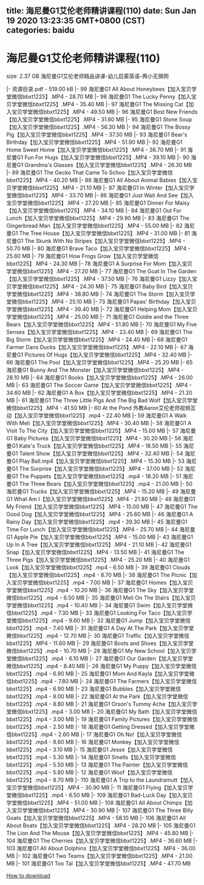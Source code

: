 
title: 海尼曼G1艾伦老师精讲课程(110)
date: Sun Jan 19 2020 13:23:35 GMT+0800 (CST)    
categories: baidu
---

# 海尼曼G1艾伦老师精讲课程(110)
size: 2.37 GB
 海尼曼G1艾伦老师精品讲课-幼儿启蒙英语-两小无猜网
 
|- 资源目录.pdf - 519.00 kB
|- 99 海尼曼G1 All About Honeybees【加入宝贝学堂微信bbxt1225】.MP4 - 28.70 MB
|- 98 海尼曼G1 The Lucky Penny【加入宝贝学堂微信bbxt1225】.MP4 - 35.40 MB
|- 97 海尼曼G1 The Missing Cat【加入宝贝学堂微信bbxt1225】.MP4 - 49.50 MB
|- 96 海尼曼G1 Best New Friends【加入宝贝学堂微信bbxt1225】.MP4 - 31.60 MB
|- 95 海尼曼G1 Stone Soup【加入宝贝学堂微信bbxt1225】.MP4 - 56.30 MB
|- 94 海尼曼G1 The Bossy Pig【加入宝贝学堂微信bbxt1225】.MP4 - 37.30 MB
|- 93 海尼曼G1 Bear's Birthday【加入宝贝学堂微信bbxt1225】.MP4 - 51.90 MB
|- 92 海尼曼G1 Home Sweet Home【加入宝贝学堂微信bbxt1225】.MP4 - 36.70 MB
|- 91 海尼曼G1 Fun For Hugs【加入宝贝学堂微信bbxt1225】.MP4 - 39.10 MB
|- 90 海尼曼G1 Grandma's Glasses【加入宝贝学堂微信bbxt1225】.MP4 - 26.30 MB
|- 89 海尼曼G1 The Gecko That Came To Schoo【加入宝贝学堂微信bbxt1225】.MP4 - 40.20 MB
|- 88 海尼曼G1 All About Animal Babies【加入宝贝学堂微信bbxt1225】.MP4 - 21.10 MB
|- 87 海尼曼G1 In Winter【加入宝贝学堂微信bbxt1225】.MP4 - 33.70 MB
|- 86 海尼曼G1 Just Wait And See【加入宝贝学堂微信bbxt1225】.MP4 - 27.20 MB
|- 85 海尼曼G1 Dinner For Maisy【加入宝贝学堂微信bbxt1225】.MP4 - 34.10 MB
|- 84 海尼曼G1 Out For Lunch【加入宝贝学堂微信bbxt1225】.MP4 - 29.90 MB
|- 83 海尼曼G1 The Gingerbread Man【加入宝贝学堂微信bbxt1225】.MP4 - 55.00 MB
|- 82 海尼曼G1 The Tree House【加入宝贝学堂微信bbxt1225】.MP4 - 31.00 MB
|- 81 海尼曼G1 The Skunk With No Stripes【加入宝贝学堂微信bbxt1225】.MP4 - 50.70 MB
|- 80 海尼曼G1 Brave Taco【加入宝贝学堂微信bbxt1225】.MP4 - 25.60 MB
|- 79 海尼曼G1 How Frogs Grow【加入宝贝学堂微信bbxt1225】.MP4 - 24.30 MB
|- 78 海尼曼G1 A Surprise For Mom【加入宝贝学堂微信bbxt1225】.MP4 - 27.20 MB
|- 77 海尼曼G1 The Goat In The Garden【加入宝贝学堂微信bbxt1225】.MP4 - 37.50 MB
|- 76 海尼曼G1 Lizzy【加入宝贝学堂微信bbxt1225】.MP4 - 24.30 MB
|- 75 海尼曼G1 Baby Bird【加入宝贝学堂微信bbxt1225】.MP4 - 38.80 MB
|- 74 海尼曼G1 The Storm【加入宝贝学堂微信bbxt1225】.MP4 - 25.10 MB
|- 73 海尼曼G1 Papas' Birthday【加入宝贝学堂微信bbxt1225】.MP4 - 39.40 MB
|- 72 海尼曼G1 Helping Mom【加入宝贝学堂微信bbxt1225】.MP4 - 25.00 MB
|- 71 海尼曼G1 Goldie and the Three Bears【加入宝贝学堂微信bbxt1225】.MP4 - 51.80 MB
|- 70 海尼曼G1 My Five Senses【加入宝贝学堂微信bbxt1225】.MP4 - 23.40 MB
|- 69 海尼曼G1 The Big Storm【加入宝贝学堂微信bbxt1225】.MP4 - 24.40 MB
|- 68 海尼曼G1 Farmer Dans  Ducks【加入宝贝学堂微信bbxt1225】.MP4 - 22.10 MB
|- 67 海尼曼G1 Pictures Of Hugs【加入宝贝学堂微信bbxt1225】.MP4 - 32.40 MB
|- 66 海尼曼G1 The Pool【加入宝贝学堂微信bbxt1225】.MP4 - 25.20 MB
|- 65 海尼曼G1 Bunny And The Monster【加入宝贝学堂微信bbxt1225】.MP4 - 28.10 MB
|- 64 海尼曼G1 Books【加入宝贝学堂微信bbxt1225】.MP4 - 26.00 MB
|- 63 海尼曼G1 The Soccer Game【加入宝贝学堂微信bbxt1225】.MP4 - 34.60 MB
|- 62 海尼曼G1 A Box【加入宝贝学堂微信bbxt1225】.MP4 - 21.20 MB
|- 61 海尼曼G1 The Three Little Pigs And The Big Bad Wolf【加入宝贝学堂微信bbxt1225】.MP4 - 41.50 MB
|- 60 At the Pond 外教Aaron艾伦老师视频互动【加入宝贝学堂微信bbxt1225】.mp4 - 22.40 MB
|- 59 海尼曼G1 A Walk With Meli【加入宝贝学堂微信bbxt1225】.MP4 - 30.40 MB
|- 58 海尼曼G1 A Visit To The City【加入宝贝学堂微信bbxt1225】.MP4 - 15.00 MB
|- 57 海尼曼G1 Baby Pictures【加入宝贝学堂微信bbxt1225】.MP4 - 30.20 MB
|- 56 海尼曼G1 Kate's Truck【加入宝贝学堂微信bbxt1225】.MP4 - 18.50 MB
|- 55 海尼曼G1 Talent Show【加入宝贝学堂微信bbxt1225】.MP4 - 32.40 MB
|- 54 海尼曼G1 Play Ball.mp4【加入宝贝学堂微信bbxt1225】.MP4 - 15.30 MB
|- 53 海尼曼G1 The Surprise【加入宝贝学堂微信bbxt1225】.MP4 - 37.00 MB
|- 52 海尼曼G1 The Puppets【加入宝贝学堂微信bbxt1225】.mp4 - 18.20 MB
|- 51 海尼曼G1 The Three Bears【加入宝贝学堂微信bbxt1225】.mp4 - 21.00 MB
|- 50 海尼曼G1 Trucks【加入宝贝学堂微信bbxt1225】.MP4 - 15.20 MB
|- 49 海尼曼G1 What Am I【加入宝贝学堂微信bbxt1225】.MP4 - 21.80 MB
|- 48 海尼曼G1 My Friend【加入宝贝学堂微信bbxt1225】.MP4 - 15.00 MB
|- 47 海尼曼G1 The Good Dog【加入宝贝学堂微信bbxt1225】.MP4 - 25.60 MB
|- 46 海尼曼G1 A Rainy Day【加入宝贝学堂微信bbxt1225】.mp4 - 39.30 MB
|- 45 海尼曼G1 Time For Lunch【加入宝贝学堂微信bbxt1225】.MP4 - 25.70 MB
|- 44 海尼曼G1 Apple Pie【加入宝贝学堂微信bbxt1225】.MP4 - 15.00 MB
|- 43 海尼曼G1 Up In A Tree【加入宝贝学堂微信bbxt1225】.MP4 - 21.10 MB
|- 42 海尼曼G1 Snap【加入宝贝学堂微信bbxt1225】.MP4 - 13.50 MB
|- 41 海尼曼G1 The Three Pigs【加入宝贝学堂微信bbxt1225】.MP4 - 25.20 MB
|- 40 海尼曼G1 Look【加入宝贝学堂微信bbxt1225】.mp4 - 6.50 MB
|- 39 海尼曼G1 Clouds【加入宝贝学堂微信bbxt1225】.mp4 - 8.70 MB
|- 38 海尼曼G1 The Picnic【加入宝贝学堂微信bbxt1225】.mp4 - 7.00 MB
|- 37 海尼曼G1 Homes【加入宝贝学堂微信bbxt1225】.mp4 - 10.20 MB
|- 36 海尼曼G1 The Sky【加入宝贝学堂微信bbxt1225】.mp4 - 6.50 MB
|- 35 海尼曼G1 Meli On The Stairs【加入宝贝学堂微信bbxt1225】.mp4 - 10.40 MB
|- 34 海尼曼G1 Swim【加入宝贝学堂微信bbxt1225】.mp4 - 7.30 MB
|- 33 海尼曼G1 Looking For Taco【加入宝贝学堂微信bbxt1225】.mp4 - 9.60 MB
|- 32 海尼曼G1 Jump【加入宝贝学堂微信bbxt1225】.mp4 - 7.40 MB
|- 31 海尼曼G1 A Day At The Park【加入宝贝学堂微信bbxt1225】.mp4 - 12.70 MB
|- 30 海尼曼G1 Traffic【加入宝贝学堂微信bbxt1225】.MP4 - 11.60 MB
|- 29 海尼曼G1 Boots and Shoes【加入宝贝学堂微信bbxt1225】.mp4 - 10.70 MB
|- 28 海尼曼G1 My New School【加入宝贝学堂微信bbxt1225】.mp4 - 6.10 MB
|- 27 海尼曼G1 Our Garden【加入宝贝学堂微信bbxt1225】.mp4 - 8.40 MB
|- 26 海尼曼G1 My Puppy【加入宝贝学堂微信bbxt1225】.mp4 - 6.90 MB
|- 25 海尼曼G1 Mom And Kayla【加入宝贝学堂微信bbxt1225】.mp4 - 7.80 MB
|- 24 海尼曼G1 The Farmers【加入宝贝学堂微信bbxt1225】.mp4 - 6.90 MB
|- 23 海尼曼G1 Bubbles【加入宝贝学堂微信bbxt1225】.mp4 - 8.00 MB
|- 22 海尼曼G1 At the Park【加入宝贝学堂微信bbxt1225】.mp4 - 8.80 MB
|- 21 海尼曼G1 Orson's Tummy Ache【加入宝贝学堂微信bbxt1225】.mp4 - 3.00 MB
|- 20 海尼曼G1 My Bath【加入宝贝学堂微信bbxt1225】.mp4 - 3.00 MB
|- 19 海尼曼G1 Family Pictures【加入宝贝学堂微信bbxt1225】.mp4 - 2.50 MB
|- 18 海尼曼G1 Getting Dressed【加入宝贝学堂微信bbxt1225】.mp4 - 2.60 MB
|- 17 海尼曼G1 Oh No!【加入宝贝学堂微信bbxt1225】.mp4 - 8.60 MB
|- 16 海尼曼G1 Monkey【加入宝贝学堂微信bbxt1225】.mp4 - 3.10 MB
|- 15 海尼曼G1 Jesse【加入宝贝学堂微信bbxt1225】.mp4 - 5.30 MB
|- 14 海尼曼G1 Smells【加入宝贝学堂微信bbxt1225】.mp4 - 5.50 MB
|- 13 海尼曼G1 The Painter【加入宝贝学堂微信bbxt1225】.mp4 - 5.80 MB
|- 12 海尼曼G1 Woof【加入宝贝学堂微信bbxt1225】.mp4 - 8.70 MB
|- 110 海尼曼G1 A Trip to the Laundramutt【加入宝贝学堂微信bbxt1225】.MP4 - 30.90 MB
|- 11 海尼曼G1 Flying【加入宝贝学堂微信bbxt1225】.mp4 - 6.50 MB
|- 109 海尼曼G1 Bad-Luck Day【加入宝贝学堂微信bbxt1225】.MP4 - 51.00 MB
|- 108 海尼曼G1 All About Chimps【加入宝贝学堂微信bbxt1225】.MP4 - 30.90 MB
|- 107 海尼曼G1 The Three Billy Goats【加入宝贝学堂微信bbxt1225】.MP4 - 58.10 MB
|- 106 海尼曼G1 All About Boats【加入宝贝学堂微信bbxt1225】.MP4 - 28.20 MB
|- 105 海尼曼G1 The Lion And The Mouse【加入宝贝学堂微信bbxt1225】.MP4 - 45.80 MB
|- 104 海尼曼G1 The Cherries【加入宝贝学堂微信bbxt1225】.MP4 - 36.60 MB
|- 103 海尼曼G1 All About Dolphins【加入宝贝学堂微信bbxt1225】.MP4 - 36.00 MB
|- 102 海尼曼G1 Two Teams【加入宝贝学堂微信bbxt1225】.MP4 - 21.00 MB
|- 101 海尼曼G1 Too Tal【加入宝贝学堂微信bbxt1225】.MP4 - 47.70 MB

[How to download](https://bpcam.bemobtrk.com/go/2ceec3aa-1ca2-46d6-b9ff-aaa5c184517c?jno=929)
